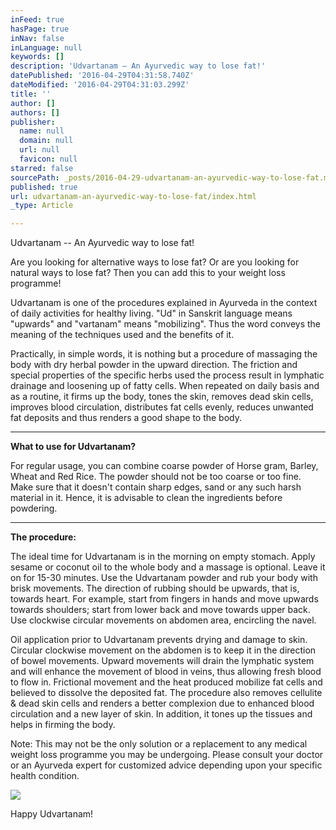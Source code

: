 ```yaml
---
inFeed: true
hasPage: true
inNav: false
inLanguage: null
keywords: []
description: 'Udvartanam – An Ayurvedic way to lose fat!'
datePublished: '2016-04-29T04:31:58.740Z'
dateModified: '2016-04-29T04:31:03.299Z'
title: ''
author: []
authors: []
publisher:
  name: null
  domain: null
  url: null
  favicon: null
starred: false
sourcePath: _posts/2016-04-29-udvartanam-an-ayurvedic-way-to-lose-fat.md
published: true
url: udvartanam-an-ayurvedic-way-to-lose-fat/index.html
_type: Article

---
```

Udvartanam -- An Ayurvedic way to lose fat!

Are you looking for alternative
ways to lose fat? Or are you looking for natural ways to lose fat? Then you can
add this to your weight loss programme!

Udvartanam is one of the procedures explained in Ayurveda in the context of daily activities for healthy living. "Ud" in Sanskrit language means "upwards" and "vartanam" means "mobilizing". Thus the word conveys the meaning of the techniques used and the benefits of it.

Practically, in simple words, it is nothing but a procedure of massaging the body with dry herbal powder in the upward direction. The friction and special properties of the specific herbs used the process result in lymphatic drainage and loosening up of fatty cells. When repeated on daily basis and as a routine, it firms up the body, tones the skin, removes dead skin cells, improves blood circulation, distributes fat cells evenly, reduces unwanted fat deposits and thus renders a good shape to the body.

****

**What to use for Udvartanam?**

For regular usage, you can combine coarse powder of Horse gram, Barley, Wheat and Red Rice. The powder should not be too coarse or too fine. Make sure that it doesn't contain sharp edges, sand or any such harsh material in it. Hence, it is advisable to clean the ingredients before powdering.

****

**The procedure:**

The ideal time for Udvartanam is in the morning on empty stomach. Apply sesame or coconut oil to the whole body and a massage is optional. Leave it on for 15-30 minutes. Use the Udvartanam powder and rub your body with brisk movements. The direction of rubbing should be upwards, that is, towards heart. For example, start from fingers in hands and move upwards towards shoulders; start from lower back and move towards upper back. Use clockwise circular movements on abdomen area, encircling the navel.

Oil application prior to Udvartanam prevents drying and damage to skin. Circular clockwise movement on the abdomen is to keep it in the direction of bowel movements. Upward movements will drain the lymphatic system and will enhance the movement of blood in veins, thus allowing fresh blood to flow in. Frictional movement and the heat produced mobilize fat cells and believed to dissolve the deposited fat. The procedure also removes cellulite & dead skin cells and renders a better complexion due to enhanced blood circulation and a new layer of skin. In addition, it tones up the tissues and helps in firming the body.

Note: This may not be the only solution or a replacement to any medical weight loss programme you may be undergoing. Please consult your doctor or an Ayurveda expert for customized advice depending upon your specific health condition.

![](https://the-grid-user-content.s3-us-west-2.amazonaws.com/65da92d1-49c0-40b8-a6e3-cbbb5fc15840.jpg)

Happy Udvartanam!